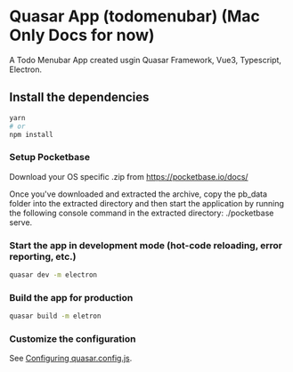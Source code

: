 # Quasar App (todomenubar) (Mac Only Docs for now)

A Todo Menubar App created usgin Quasar Framework, Vue3, Typescript, Electron.

## Install the dependencies
```bash
yarn
# or
npm install
```

### Setup Pocketbase
Download your OS specific .zip from https://pocketbase.io/docs/

Once you've downloaded and extracted the archive, copy the pb_data folder into the extracted directory and then start the application by running the following console command in the extracted directory: ./pocketbase serve.

### Start the app in development mode (hot-code reloading, error reporting, etc.)
```bash
quasar dev -m electron
```


### Build the app for production
```bash
quasar build -m eletron
```

### Customize the configuration
See [Configuring quasar.config.js](https://v2.quasar.dev/quasar-cli-vite/quasar-config-js).
